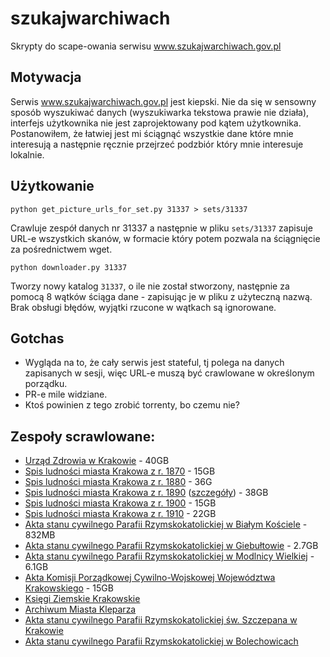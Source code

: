 # szukajwarchiwach

Skrypty do scape-owania serwisu www.szukajwarchiwach.gov.pl

## Motywacja

Serwis www.szukajwarchiwach.gov.pl jest kiepski. Nie da się w sensowny sposób wyszukiwać danych (wyszukiwarka tekstowa
prawie nie działa), interfejs użytkownika nie jest zaprojektowany pod kątem użytkownika. Postanowiłem, że łatwiej jest
mi ściągnąć wszystkie dane które mnie interesują a następnie ręcznie przejrzeć podzbiór który mnie interesuje lokalnie.

## Użytkowanie

```
python get_picture_urls_for_set.py 31337 > sets/31337
```

Crawluje zespół danych nr 31337 a następnie w pliku `sets/31337` zapisuje URL-e wszystkich skanów, w formacie który
potem pozwala na ściągnięcie za pośrednictwem wget.


```
python downloader.py 31337
```

Tworzy nowy katalog `31337`, o ile nie został stworzony, następnie za pomocą 8 wątków ściąga dane - zapisując je w
pliku z użyteczną nazwą. Brak obsługi błędów, wyjątki rzucone w wątkach są ignorowane.

## Gotchas

* Wygląda na to, że cały serwis jest stateful, tj polega na danych zapisanych w sesji, więc URL-e muszą być crawlowane
  w określonym porządku.
* PR-e mile widziane.
* Ktoś powinien z tego zrobić torrenty, bo czemu nie?


## Zespoły scrawlowane:

* [Urząd Zdrowia w Krakowie](sets/30904) - 40GB
* [Spis ludności miasta Krakowa z r. 1870](sets/30906) - 15GB
* [Spis ludności miasta Krakowa z r. 1880](sets/30907) - 36G
* [Spis ludności miasta Krakowa z r. 1890](sets/30908) ([szczegóły](sets/30908.md)) - 38GB
* [Spis ludności miasta Krakowa z r. 1900](sets/30909) - 15GB
* [Spis ludności miasta Krakowa z r. 1910](sets/30910) - 22GB
* [Akta stanu cywilnego Parafii Rzymskokatolickiej w Białym Kościele](sets/31534) - 832MB
* [Akta stanu cywilnego Parafii Rzymskokatolickiej w Giebułtowie](sets/34816) - 2.7GB
* [Akta stanu cywilnego Parafii Rzymskokatolickiej w Modlnicy Wielkiej](sets/31540) - 6.1GB
* [Akta Komisji Porządkowej Cywilno-Wojskowej Województwa Krakowskiego](sets/30674) - 15GB
* [Księgi Ziemskie Krakowskie](sets/30638)
* [Archiwum Miasta Kleparza](sets/30843)
* [Akta stanu cywilnego Parafii Rzymskokatolickiej św. Szczepana w Krakowie](sets/31527)
* [Akta stanu cywilnego Parafii Rzymskokatolickiej w Bolechowicach](sets/31533)

